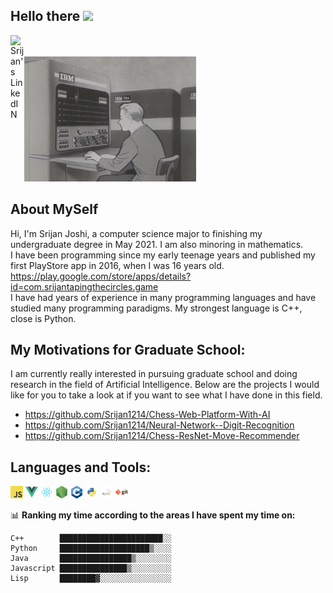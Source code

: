 ## Hello there <img src="https://media.giphy.com/media/hvRJCLFzcasrR4ia7z/giphy.gif" width="25px">
<!-- <a href="https://twitter.com/abhisheknaiidu">
  <img align="left" alt="Srijan's | Twitter" width="22px" src="https://raw.githubusercontent.com/peterthehan/peterthehan/master/assets/twitter.svg" />
</a> -->
<a href="https://www.linkedin.com/in/srijan-joshi-22b900165/">
  <img align="left" alt="Srijan's LinkedIN" width="22px" src="https://raw.githubusercontent.com/peterthehan/peterthehan/master/assets/linkedin.svg" />
</a>
<!-- <a href="https://open.spotify.com/user/e90fe4zsndbm6xoe2t7t8kogf?si=WaLKpwvWTle0btle2qPb6g">
  <img align="left" alt="Srijan's Spotify" width="22px" src="https://raw.githubusercontent.com/peterthehan/peterthehan/master/assets/spotify.svg" />
</a> -->

<br>
<br>
<img alt="GIF" src="https://github.com/Srijan1214/Srijan1214/blob/main/programming.gif?raw=true" height="200" />

## About MySelf
Hi, I'm Srijan Joshi, a computer science major to finishing my undergraduate degree in May 2021. I am also minoring in mathematics.
<br>
I have been programming since my early teenage years and published my first PlayStore app in 2016, when I was 16 years old.
https://play.google.com/store/apps/details?id=com.srijantapingthecircles.game
<br>
I have had years of experience in many programming languages and have studied many programming paradigms. My strongest language is C++, close is Python.
  
## My Motivations for Graduate School:
I am currently really interested in pursuing graduate school and doing research in the field of Artificial Intelligence. Below are the projects I would like for you to take a look at if you want to see what I have done in this field.
- https://github.com/Srijan1214/Chess-Web-Platform-With-AI
- https://github.com/Srijan1214/Neural-Network--Digit-Recognition
- https://github.com/Srijan1214/Chess-ResNet-Move-Recommender

## Languages and Tools:

<code><img height="20" src="https://raw.githubusercontent.com/github/explore/80688e429a7d4ef2fca1e82350fe8e3517d3494d/topics/javascript/javascript.png"></code>
<code><img height="20" src="https://raw.githubusercontent.com/github/explore/80688e429a7d4ef2fca1e82350fe8e3517d3494d/topics/vue/vue.png"></code>
<code><img height="20" src="https://raw.githubusercontent.com/github/explore/80688e429a7d4ef2fca1e82350fe8e3517d3494d/topics/react/react.png"></code>
<code><img height="20" src="https://raw.githubusercontent.com/github/explore/80688e429a7d4ef2fca1e82350fe8e3517d3494d/topics/nodejs/nodejs.png"></code>
<code><img height="20" src="https://raw.githubusercontent.com/github/explore/80688e429a7d4ef2fca1e82350fe8e3517d3494d/topics/cpp/cpp.png"></code>
<code><img height="20" src="https://raw.githubusercontent.com/github/explore/80688e429a7d4ef2fca1e82350fe8e3517d3494d/topics/python/python.png"></code>
<code><img height="20" src="https://raw.githubusercontent.com/github/explore/80688e429a7d4ef2fca1e82350fe8e3517d3494d/topics/mysql/mysql.png"></code>
<code><img height="20" src="https://raw.githubusercontent.com/github/explore/80688e429a7d4ef2fca1e82350fe8e3517d3494d/topics/git/git.png"></code>

📊 **Ranking my time according to the areas I have spent my time on:**
```text
C++        ███████████████████████░░
Python     ████████████████████▒░░░░
Java       ████████████████▒░░░░░░░░
Javascript ███████████████▒░░░░░░░░░
Lisp       ████████▓░░░░░░░░░░░░░░░░
```
